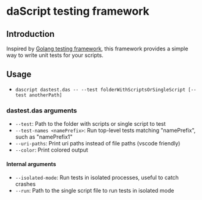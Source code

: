 # daScript testing framework

## Introduction

Inspired by [Golang testing framework](https://pkg.go.dev/testing), this framework provides a simple way to write unit tests for your scripts.

## Usage

- `dascript dastest.das -- --test folderWithScriptsOrSingleScript [--test anotherPath]`

### dastest.das arguments
- `--test`: Path to the folder with scripts or single script to test
- `--test-names <namePrefix>`: Run top-level tests matching "namePrefix", such as "namePrefix1"
- `--uri-paths`: Print uri paths instead of file paths (vscode friendly)
- `--color`: Print colored output

#### Internal arguments
- `--isolated-mode`: Run tests in isolated processes, useful to catch crashes
- `--run`: Path to the single script file to run tests in isolated mode
